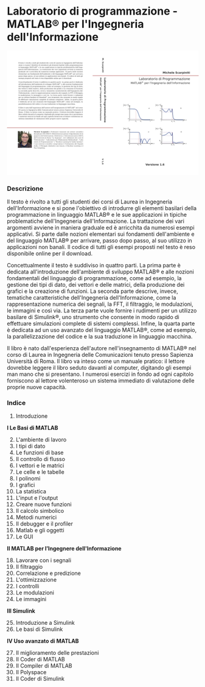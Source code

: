 # Laboratorio di programmazione - MATLAB® per l'Ingegneria dell'Informazione

![LabProBook](/Files/LabProBook.jpg)

### Descrizione

Il testo è rivolto a tutti gli studenti dei corsi di Laurea in Ingegneria dell'Informazione e si pone l'obiettivo di introdurre gli elementi basilari della programmazione in linguaggio MATLAB® e le sue applicazioni in tipiche problematiche dell'Ingegneria dell'Informazione. La trattazione dei vari argomenti avviene in maniera graduale ed è arricchita da numerosi esempi applicativi. Si parte dalle nozioni elementari sui fondamenti dell'ambiente e del linguaggio MATLAB® per arrivare, passo dopo passo, al suo utilizzo in applicazioni non banali. Il codice di tutti gli esempi proposti nel testo è reso disponibile online per il download.

Concettualmente il testo è suddiviso in quattro parti. La prima parte è dedicata all'introduzione dell'ambiente di sviluppo MATLAB® e alle nozioni fondamentali del linguaggio di programmazione, come ad esempio, la gestione dei tipi di dato, dei vettori e delle matrici, della produzione dei grafici e la creazione di funzioni. La seconda parte descrive, invece, tematiche caratteristiche dell'Ingegneria dell'Informazione, come la rappresentazione numerica dei segnali, la FFT, il filtraggio, le modulazioni, le immagini e così via. La terza parte vuole fornire i rudimenti per un utilizzo basilare di Simulink®, uno strumento che consente in modo rapido di effettuare simulazioni complete di sistemi complessi. Infine, la quarta parte è dedicata ad un uso avanzato del linguaggio MATLAB®, come ad esempio, la parallelizzazione del codice e la sua traduzione in linguaggio macchina.

Il libro è nato dall'esperienza dell'autore nell'insegnamento di MATLAB® nel corso di Laurea in Ingegneria delle Comunicazioni tenuto presso Sapienza Università di Roma. Il libro va inteso come un manuale pratico: il lettore dovrebbe leggere il libro seduto davanti al computer, digitando gli esempi man mano che si presentano. I numerosi esercizi in fondo ad ogni capitolo forniscono al lettore volenteroso un sistema immediato di valutazione delle proprie nuove capacità.



### Indice

1. Introduzione

**I Le Basi di MATLAB**

2. L'ambiente di lavoro
3. I tipi di dato
4. Le funzioni di base
5. Il controllo di flusso
6. I vettori e le matrici
7. Le celle e le tabelle
8. I polinomi
9. I grafici
10. La statistica
11. L'input e l'output
12. Creare nuove funzioni
13. Il calcolo simbolico
14. Metodi numerici
15. Il debugger e il profiler
16. Matlab e gli oggetti
17. Le GUI

**II MATLAB per l’Ingegnere dell'Informazione**

18. Lavorare con i segnali
19. Il filtraggio
20. Correlazione e predizione
21. L'ottimizzazione
22. I controlli
23. Le modulazioni
24. Le immagini 

**III Simulink**

25. Introduzione a Simulink
26. Le basi di Simulink 

**IV Uso avanzato di MATLAB**

27. Il miglioramento delle prestazioni
28. Il Coder di MATLAB
29. Il Compiler di MATLAB
30. Il Polyspace
31. Il Coder di Simulink
